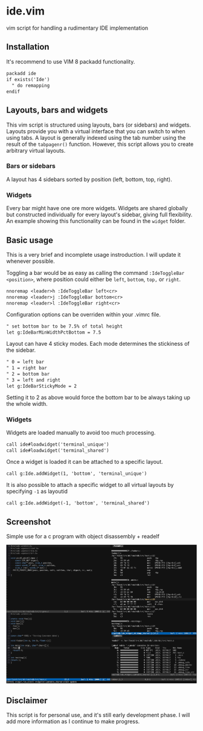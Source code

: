 # ide.vim
vim script for handling a rudimentary IDE implementation

## Installation

It's recommend to use VIM 8 packadd functionality.

```vim
packadd ide
if exists('Ide')
  " do remapping
endif
```

## Layouts, bars and widgets

This vim script is structured using layouts, bars (or sidebars) and widgets.
Layouts provide you with a virtual interface that you can switch to when using
tabs. A layout is generally indexed using the tab number using the result of
the `tabpagenr()` function. However, this script allows you to create arbitrary
virtual layouts. 

### Bars or sidebars
A layout has 4 sidebars sorted by position (left, bottom, top, right). 

### Widgets
Every bar might have one ore more widgets. Widgets are shared globally but
constructed individually for every layout's sidebar, giving full flexibility.
An example showing this functionality can be found in the `widget` folder.

## Basic usage

This is a very brief and incomplete usage instroduction. I will update it
whenever possible.

Toggling a bar would be as easy as calling the command `:IdeToggleBar
<position>`, where position could either be `left`, `bottom`, `top,` or
`right`.

```vim
nnoremap <leader>h :IdeToggleBar left<cr>
nnoremap <leader>j :IdeToggleBar bottom<cr>
nnoremap <leader>l :IdeToggleBar right<cr>
```

Configuration options can be overriden within your .vimrc file.

```vim
" set bottom bar to be 7.5% of total height
let g:IdeBarMinWidthPctBottom = 7.5
```

Layout can have 4 sticky modes. Each mode determines the stickiness of the sidebar. 

```vim
" 0 = left bar
" 1 = right bar
" 2 = bottom bar
" 3 = left and right
let g:IdeBarStickyMode = 2
```
Setting it to 2 as above would force the bottom bar to be always taking up the whole width.

### Widgets
Widgets are loaded manually to avoid too much processing.

```vim
call ide#loadwidget('terminal_unique')
call ide#loadwidget('terminal_shared')
```

Once a widget is loaded it can be attached to a specific layout.

```vim
call g:Ide.addWidget(1, 'bottom', 'terminal_unique')
```

It is also possible to attach a specific widget to all virtual layouts by
specifying `-1` as layoutid

```vim
call g:Ide.addWidget(-1, 'bottom', 'terminal_shared')
```

## Screenshot

Simple use for a c program with object disassembly + readelf

![C Ide Example](/screenshot/c.png)

## Disclaimer
This script is for personal use, and it's still early development phase. I will
add more information as I continue to make progress.
